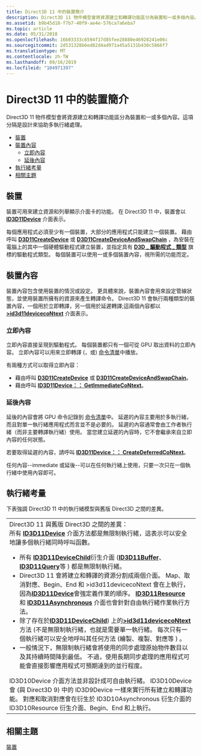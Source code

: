 ```yaml
---
title: Direct3D 11 中的裝置簡介
description: Direct3D 11 物件模型會將資源建立和轉譯功能區分為裝置和一或多個內容。這項分隔是設計來協助多執行緒處理。
ms.assetid: b9b45d18-f7b7-40f9-ae4e-576ca7a6eba7
ms.topic: article
ms.date: 05/31/2018
ms.openlocfilehash: 16b03333c6594f17d85fee28880e46928241e06c
ms.sourcegitcommit: 2d531328b6ed82d4ad971a45a5131b430c5866f7
ms.translationtype: MT
ms.contentlocale: zh-TW
ms.lasthandoff: 09/16/2019
ms.locfileid: "104971397"
---
```

# <a name="introduction-to-a-device-in-direct3d-11"></a>Direct3D 11 中的裝置簡介

Direct3D 11 物件模型會將資源建立和轉譯功能區分為裝置和一或多個內容。這項分隔是設計來協助多執行緒處理。

-   [裝置](#introduction-to-a-device-in-direct3d-11)
-   [裝置內容](#device-context)
    -   [立即內容](#immediate-context)
    -   [延後內容](#deferred-context)
-   [執行緒考量](#threading-considerations)
-   [相關主題](#related-topics)

## <a name="device"></a>裝置

裝置可用來建立資源和列舉顯示介面卡的功能。 在 Direct3D 11 中，裝置會以 [**ID3D11Device**](/windows/desktop/api/D3D11/nn-d3d11-id3d11device) 介面表示。

每個應用程式必須至少有一個裝置，大部分的應用程式只能建立一個裝置。 藉由呼叫 [**D3D11CreateDevice**](/windows/desktop/api/D3D11/nf-d3d11-d3d11createdevice) 或 [**D3D11CreateDeviceAndSwapChain**](/windows/desktop/api/D3D11/nf-d3d11-d3d11createdeviceandswapchain) ，為安裝在電腦上的其中一個硬體驅動程式建立裝置，並指定具有 [**D3D \_ 驅動程式 \_ 類型**](/windows/desktop/api/D3DCommon/ne-d3dcommon-d3d_driver_type) 旗標的驅動程式類型。 每個裝置可以使用一或多個裝置內容，視所需的功能而定。

## <a name="device-context"></a>裝置內容

裝置內容包含使用裝置的情況或設定。 更具體來說，裝置內容會用來設定管線狀態，並使用裝置所擁有的資源來產生轉譯命令。 Direct3D 11 會執行兩種類型的裝置內容，一個用於立即轉譯，另一個用於延遲轉譯;這兩個內容都以 [**>id3d11devicecoNtext**](/windows/desktop/api/D3D11/nn-d3d11-id3d11devicecontext) 介面表示。

### <a name="immediate-context"></a>立即內容

立即內容直接呈現到驅動程式。 每個裝置都只有一個可從 GPU 取出資料的立即內容。 立即內容可以用來立即轉譯 (，或) [命令清單](overviews-direct3d-11-render-multi-thread-command-list.md)中播放。

有兩種方式可以取得立即內容：

-   藉由呼叫 [**D3D11CreateDevice**](/windows/desktop/api/D3D11/nf-d3d11-d3d11createdevice) 或 [**D3D11CreateDeviceAndSwapChain**](/windows/desktop/api/D3D11/nf-d3d11-d3d11createdeviceandswapchain)。
-   藉由呼叫 [**ID3D11Device：： GetImmediateCoNtext**](/windows/desktop/api/D3D11/nf-d3d11-id3d11device-getimmediatecontext)。

### <a name="deferred-context"></a>延後內容

延後的內容會將 GPU 命令記錄到 [命令清單](overviews-direct3d-11-render-multi-thread-command-list.md)中。 延遲的內容主要用於多執行緒，而且對單一執行緒應用程式而言並不是必要的。 延遲的內容通常會由工作者執行緒（而非主要轉譯執行緒）使用。 當您建立延遲的內容時，它不會繼承來自立即內容的任何狀態。

若要取得延遲的內容，請呼叫 [**ID3D11Device：： CreateDeferredCoNtext**](/windows/desktop/api/D3D11/nf-d3d11-id3d11device-createdeferredcontext)。

任何內容--immediate 或延後--可以在任何執行緒上使用，只要一次只在一個執行緒中使用內容即可。

## <a name="threading-considerations"></a>執行緒考量

下表強調 Direct3D 11 中的執行緒模型與舊版 Direct3D 之間的差異。



<table>
<colgroup>
<col style="width: 100%" />
</colgroup>
<tbody>
<tr class="odd">
<td>Direct3D 11 與舊版 Direct3D 之間的差異：<br/> 所有 <a href="/windows/desktop/api/D3D11/nn-d3d11-id3d11device"><strong>ID3D11Device</strong></a> 介面方法都是無限制執行緒，這表示可以安全地讓多個執行緒同時呼叫函數。<br/>
<ul>
<li>所有 <a href="/windows/desktop/api/D3D11/nn-d3d11-id3d11devicechild"><strong>ID3D11DeviceChild</strong></a>衍生介面 (<a href="/windows/desktop/api/D3D11/nn-d3d11-id3d11buffer"><strong>ID3D11Buffer</strong></a>、 <a href="/windows/desktop/api/D3D11/nn-d3d11-id3d11query"><strong>ID3D11Query</strong></a>等 ) 都是無限制執行緒。</li>
<li>Direct3D 11 會將建立和轉譯的資源分割成兩個介面。 Map、取消對應、Begin、End 和 >id3d11devicecoNtext 會在<a href="/windows/desktop/api/D3D11/nn-d3d11-id3d11devicecontext"><strong></strong></a>上執行，因為<a href="/windows/desktop/api/D3D11/nn-d3d11-id3d11device"><strong>ID3D11Device</strong></a>會強定義作業的順序。 <a href="/windows/desktop/api/D3D11/nn-d3d11-id3d11resource"><strong>ID3D11Resource</strong></a> 和 <a href="/windows/desktop/api/D3D11/nn-d3d11-id3d11asynchronous"><strong>ID3D11Asynchronous</strong></a> 介面也會針對自由執行緒作業執行方法。</li>
<li>除了存在於<a href="/windows/desktop/api/D3D11/nn-d3d11-id3d11devicechild"><strong>ID3D11DeviceChild</strong></a>) 上的<a href="/windows/desktop/api/D3D11/nn-d3d11-id3d11devicecontext"><strong>>id3d11devicecoNtext</strong></a>方法 (不是無限制執行緒，也就是需要單一執行緒。 每次只有一個執行緒可以安全地呼叫其任何方法 (繪製、複製、對應等 ) 。</li>
<li>一般情況下，無限制執行緒會將使用的同步處理原始物件數目以及其持續時間降到最低。 不過，使用長期同步處理的應用程式可能會直接影響應用程式可預期達到的並行程度。</li>
</ul>
ID3D10Device 介面方法並非設計成可自由執行緒。 ID3D10Device 會 (與 Direct3D 9) 中的 ID3D9Device 一樣來實行所有建立和轉譯功能。 對應和取消對應會在衍生於 ID3D10Asynchronous 衍生介面的 ID3D10Resource 衍生介面、Begin、End 和上執行。<br/></td>
</tr>
</tbody>
</table>



 

## <a name="related-topics"></a>相關主題

<dl> <dt>

[裝置](overviews-direct3d-11-devices.md)
</dt> </dl>

 

 





